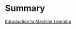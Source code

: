 # Summary

[Introduction to Machine Learning](./index.md)

<!-- - [Week 1 - Markdown, URLs and Paths](./week1/index.md) -->
<!-- - [Week 2 - URLs and Servers](./week2/index.md) -->
<!-- - [Week 3 - VSCode and Your Local Machine](./week3/index.md) -->
<!-- - [Week 4 - Testing and File Manipulation](./week4/index.md) -->
<!-- - [Week 5 – File Exploration and Text Analysis from the Command Line](./week5/index.md) -->
<!-- - [Week 6 – Scripting, CI, and Autograding](./week6/index.md) -->
<!-- - [Week 7 – Doing it All from the Command Line](./week7/index.md) -->
<!-- - [Week 8 - Debuggers and Controlling Processes](./week8/index.md) -->
<!-- - [Week 9 - Code Review/It Works on My Machine](./week9/index.md) -->
<!-- - [Week 10 - Wrapping Up](./week10/index.md) -->
